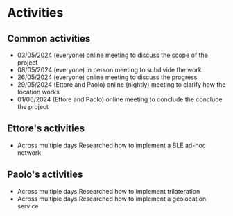 # Activities

## Common activities

- 03/05/2024
  (everyone) online meeting to discuss the scope of the project
- 08/05/2024
  (everyone) in person meeting to subdivide the work
- 26/05/2024
  (everyone) online meeting to discuss the progress
- 29/05/2024
  (Ettore and Paolo) online (nightly) meeting to clarify how the location works
- 01/06/2024
  (Ettore and Paolo) online meeting to conclude the conclude the project

## Ettore's activities

- Across multiple days
  Researched how to implement a BLE ad-hoc network

## Paolo's activities

- Across multiple days
  Researched how to implement trilateration
- Across multiple days
  Researched how to implement a geolocation service